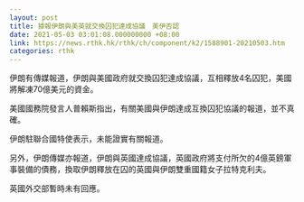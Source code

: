 ```yaml
---
layout: post
title: 據報伊朗與美英就交換囚犯達成協議　美伊否認
date: 2021-05-03 03:01:08.000000000 +08:00
link: https://news.rthk.hk/rthk/ch/component/k2/1588901-20210503.htm
categories: rthk
---
```


伊朗有傳媒報道，伊朗與美國政府就交換囚犯達成協議，互相釋放4名囚犯，美國將解凍70億美元的資金。

美國國務院發言人普賴斯指出，有關美國與伊朗達成互換囚犯協議的報道，並不真確。

伊朗駐聯合國特使表示，未能證實有關報道。

另外，伊朗傳媒亦報道，伊朗與英國達成協議，英國政府將支付所欠的4億英鎊軍事裝備的債務，換取伊朗釋放在囚的英國與伊朗雙重國籍女子拉特克利夫。

英國外交部暫時未有回應。
